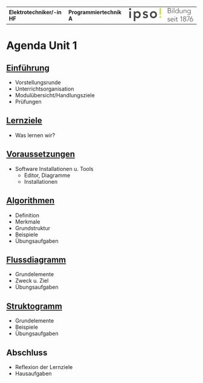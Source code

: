 |                             |                          |                                        |
| --------------------------- | ------------------------ | -------------------------------------- |
| **Elektrotechniker/-in HF** | **Programmiertechnik A** | ![IPSO Logo](./x_gitres/ipso_logo.png) |

# Agenda Unit 1

## [Einführung](./einführung.md)

- Vorstellungsrunde
- Unterrichtsorganisation
- Modulübersicht/Handlungsziele
- Prüfungen

## [Lernziele](./lernziele.md)

- Was lernen wir?

## [Voraussetzungen](./voraussetzungen.md)

- Software Installationen u. Tools
  - Editor, Diagramme
  - Installationen
  
## [Algorithmen](./algorithmen.md)

- Definition
- Merkmale
- Grundstruktur
- Beispiele
- Übungsaufgaben

## [Flussdiagramm](./pap.md)

- Grundelemente
- Zweck u. Ziel
- Übungsaufgaben

## [Struktogramm](./struktogramm.md)

- Grundelemente
- Beispiele
- Übungsaufgaben

## Abschluss

- Reflexion der Lernziele
- Hausaufgaben
